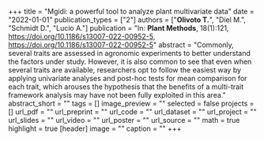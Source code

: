 +++
title = "Mgidi: a powerful tool to analyze plant multivariate data"
date = "2022-01-01"
publication_types = ["2"]
authors = ["**Olivoto T.**", "Diel M.", "Schmidt D.", "Lucio A."]
publication = "In: **Plant Methods**, 18(1):121, https://doi.org/10.1186/s13007-022-00952-5, https://doi.org/10.1186/s13007-022-00952-5"
abstract = "Commonly, several traits are assessed in agronomic experiments to better understand the factors under study. However, it is also common to see that even when several traits are available, researchers opt to follow the easiest way by applying univariate analyses and post-hoc tests for mean comparison for each trait, which arouses the hypothesis that the benefits of a multi-trait framework analysis may have not been fully exploited in this area."
abstract_short = ""
tags = []
image_preview = ""
selected = false
projects = []
url_pdf = ""
url_preprint = ""
url_code = ""
url_dataset = ""
url_project = ""
url_slides = ""
url_video = ""
url_poster = ""
url_source = ""
math = true
highlight = true
[header]
image = ""
caption = ""
+++
